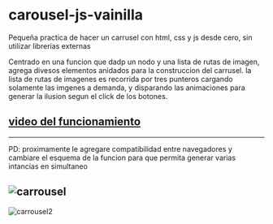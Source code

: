 # carousel-js-vainilla
Pequeña practica de hacer un carrusel con html, css y js desde cero, sin utilizar librerias externas

Centrado en una funcion que dadp un nodo y una lista de rutas de imagen, agrega divesos elementos anidados para la construccion del carrusel.
la lista de rutas de imagenes es recorrida por tres punteros cargando solamente las imgenes a demanda, y disparando las animaciones para generar la ilusion segun el click de los botones.

## [video del funcionamiento](https://youtu.be/q9KHtd3egrs)
---

PD: proximamente le agregare compatibilidad entre navegadores y cambiare el esquema de la funcion para que permita generar varias intancias en simultaneo


![carrousel](https://user-images.githubusercontent.com/88756407/166999065-645dbb8b-a1b7-4e94-b770-e194c018d7c1.jpg)
---
![carrousel2](https://user-images.githubusercontent.com/88756407/166999088-1326ae74-69b9-4d16-822d-dea02e9c29de.jpg)  

